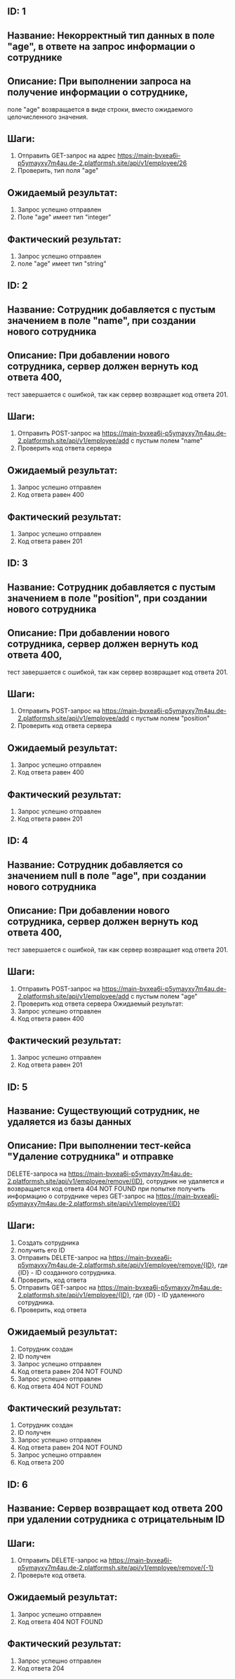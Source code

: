 ## ID: 1
## Название: Некорректный тип данных в поле "age", в ответе на запрос информации о сотруднике
## Описание: При выполнении запроса на получение информации о сотруднике, 
поле "age" возвращается в виде строки, вместо ожидаемого целочисленного значения.
## Шаги:
1) Отправить GET-запрос на адрес https://main-bvxea6i-p5ymayxy7m4au.de-2.platformsh.site/api/v1/employee/26
2) Проверить, тип поля "age"
## Ожидаемый результат:
1) Запрос успешно отправлен
2) Поле "age" имеет тип "integer"
## Фактический результат:
1) Запрос успешно отправлен
2) поле "age" имеет тип "string"


## ID: 2
## Название: Сотрудник добавляется с пустым значением в поле "name", при создании нового сотрудника
## Описание: При добавлении нового сотрудника, сервер должен вернуть код ответа 400,
тест завершается с ошибкой, так как сервер возвращает код ответа 201.
## Шаги:
1) Отправить POST-запрос на https://main-bvxea6i-p5ymayxy7m4au.de-2.platformsh.site/api/v1/employee/add
с пустым полем "name"
2) Проверить код ответа сервера
## Ожидаемый результат:
1) Запрос успешно отправлен
2) Код ответа равен 400
## Фактический результат:
1) Запрос успешно отправлен
2) Код ответа равен 201


## ID: 3
## Название: Сотрудник добавляется с пустым значением в поле "position", при создании нового сотрудника
## Описание: При добавлении нового сотрудника, сервер должен вернуть код ответа 400,
тест завершается с ошибкой, так как сервер возвращает код ответа 201.
## Шаги:
1) Отправить POST-запрос на https://main-bvxea6i-p5ymayxy7m4au.de-2.platformsh.site/api/v1/employee/add
с пустым полем "position"
2) Проверить код ответа сервера
## Ожидаемый результат:
1) Запрос успешно отправлен
2) Код ответа равен 400
## Фактический результат:
1) Запрос успешно отправлен
2) Код ответа равен 201


## ID: 4
## Название: Сотрудник добавляется со значением null в поле "age", при создании нового сотрудника
## Описание: При добавлении нового сотрудника, сервер должен вернуть код ответа 400,
тест завершается с ошибкой, так как сервер возвращает код ответа 201.
## Шаги:
1) Отправить POST-запрос на https://main-bvxea6i-p5ymayxy7m4au.de-2.platformsh.site/api/v1/employee/add
   с пустым полем "age"
2) Проверить код ответа сервера
   Ожидаемый результат:
1) Запрос успешно отправлен
2) Код ответа равен 400
## Фактический результат:
1) Запрос успешно отправлен
2) Код ответа равен 201


## ID: 5 
## Название: Существующий сотрудник, не удаляется из базы данных
## Описание: При выполнении тест-кейса "Удаление сотрудника" и отправке 
DELETE-запроса на https://main-bvxea6i-p5ymayxy7m4au.de-2.platformsh.site/api/v1/employee/remove/{ID},
сотрудник не удаляется и возвращается код ответа 404 NOT FOUND при попытке получить информацию 
о сотруднике через GET-запрос на https://main-bvxea6i-p5ymayxy7m4au.de-2.platformsh.site/api/v1/employee/{ID}
## Шаги:
1) Создать сотрудника
2) получить его ID
3) Отправить DELETE-запрос на 
https://main-bvxea6i-p5ymayxy7m4au.de-2.platformsh.site/api/v1/employee/remove/{ID}, где {ID} - 
ID созданного сотрудника.
4) Проверить, код ответа
5) Отправить GET-запрос на https://main-bvxea6i-p5ymayxy7m4au.de-2.platformsh.site/api/v1/employee/{ID}, 
где {ID} - ID удаленного сотрудника.
6) Проверить, код ответа
## Ожидаемый результат:
1) Сотрудник создан
2) ID получен
3) Запрос успешно отправлен
4) Код ответа равен 204 NOT FOUND
5) Запрос успешно отправлен
6) Код ответа 404 NOT FOUND
## Фактический результат:
1) Сотрудник создан
2) ID получен
3) Запрос успешно отправлен
4) Код ответа равен 204 NOT FOUND
5) Запрос успешно отправлен
6) Код ответа 200


## ID: 6
## Название: Сервер возвращает код ответа 200 при удалении сотрудника с отрицательным ID
## Шаги:
1) Отправить DELETE-запрос на
   https://main-bvxea6i-p5ymayxy7m4au.de-2.platformsh.site/api/v1/employee/remove/{-1}
2) Проверьте код ответа.
## Ожидаемый результат:
1) Запрос успешно отправлен
2) Код ответа 404 NOT FOUND
## Фактический результат:
1) Запрос успешно отправлен
2) Код ответа 204

